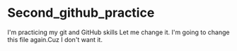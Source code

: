 # Second_github_practice
I'm practicing my git and GitHub skills
Let me change it.
I'm going to change this file again.Cuz I don't want it.